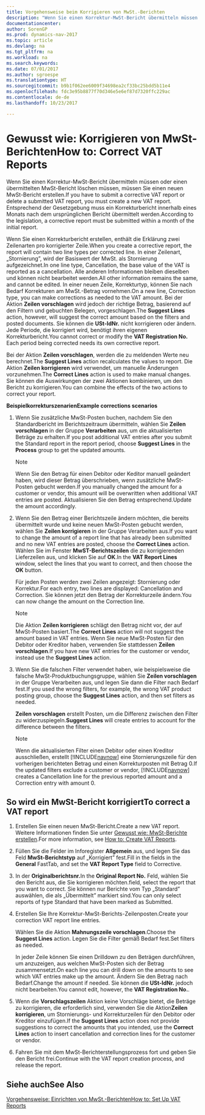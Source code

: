 ```yaml
---
title: Vorgehensweise beim Korrigieren von MwSt.-Berichten
description: "Wenn Sie einen Korrektur-MwSt-Bericht übermitteln müssen oder einen übermittelten MwSt-Bericht löschen müssen, müssen Sie einen neuen MwSt-Bericht erstellen. Entsprechend der Gesetzgebung muss ein Korrekturbericht innerhalb eines Monats nach dem ursprünglichen Bericht übermittelt werden."
documentationcenter: 
author: SorenGP
ms.prod: dynamics-nav-2017
ms.topic: article
ms.devlang: na
ms.tgt_pltfrm: na
ms.workload: na
ms.search.keywords: 
ms.date: 07/01/2017
ms.author: sgroespe
ms.translationtype: HT
ms.sourcegitcommit: b9b1f062ee6009f34698ea2cf33bc25bdd5b11e4
ms.openlocfilehash: fdc3e95b8877f70d346e5e6ef87d7320ffc229ac
ms.contentlocale: de-de
ms.lasthandoff: 10/23/2017

---
```

# <a name="how-to-correct-vat-reports"></a><span data-ttu-id="df809-104">Gewusst wie: Korrigieren von MwSt-Berichten</span><span class="sxs-lookup"><span data-stu-id="df809-104">How to: Correct VAT Reports</span></span>
<span data-ttu-id="df809-105">Wenn Sie einen Korrektur-MwSt-Bericht übermitteln müssen oder einen übermittelten MwSt-Bericht löschen müssen, müssen Sie einen neuen MwSt-Bericht erstellen.</span><span class="sxs-lookup"><span data-stu-id="df809-105">If you have to submit a corrective VAT report or delete a submitted VAT report, you must create a new VAT report.</span></span> <span data-ttu-id="df809-106">Entsprechend der Gesetzgebung muss ein Korrekturbericht innerhalb eines Monats nach dem ursprünglichen Bericht übermittelt werden.</span><span class="sxs-lookup"><span data-stu-id="df809-106">According to the legislation, a corrective report must be submitted within a month of the initial report.</span></span>  

<span data-ttu-id="df809-107">Wenn Sie einen Korrekturbericht erstellen, enthält die Erklärung zwei Zeilenarten pro korrigierter Zeile.</span><span class="sxs-lookup"><span data-stu-id="df809-107">When you create a corrective report, the report will contain two line types per corrected line.</span></span> <span data-ttu-id="df809-108">In einer Zeilenart, „Stornierung”, wird der Basiswert der MwSt. als Stornierung aufgezeichnet.</span><span class="sxs-lookup"><span data-stu-id="df809-108">In one line type, Cancellation, the base value of the VAT is reported as a cancellation.</span></span> <span data-ttu-id="df809-109">Alle anderen Informationen bleiben dieselben und können nicht bearbeitet werden.</span><span class="sxs-lookup"><span data-stu-id="df809-109">All other information remains the same, and cannot be edited.</span></span> <span data-ttu-id="df809-110">In einer neuen Zeile, Korrekturtyp, können Sie nach Bedarf Korrekturen am MwSt.-Betrag vornehmen.</span><span class="sxs-lookup"><span data-stu-id="df809-110">On a new line, Correction type, you can make corrections as needed to the VAT amount.</span></span> <span data-ttu-id="df809-111">Bei der Aktion **Zeilen vorschlagen** wird jedoch der richtige Betrag, basierend auf den Filtern und gebuchten Belegen, vorgeschlagen.</span><span class="sxs-lookup"><span data-stu-id="df809-111">The **Suggest Lines** action, however, will suggest the correct amount based on the filters and posted documents.</span></span> <span data-ttu-id="df809-112">Sie können die **USt-IdNr.** nicht korrigieren oder ändern. Jede Periode, die korrigiert wird, benötigt ihren eigenen Korrekturbericht.</span><span class="sxs-lookup"><span data-stu-id="df809-112">You cannot correct or modify the **VAT Registration No.** Each period being corrected needs its own corrective report.</span></span>  

<span data-ttu-id="df809-113">Bei der Aktion **Zeilen vorschlagen**, werden die zu meldenden Werte neu berechnet.</span><span class="sxs-lookup"><span data-stu-id="df809-113">The **Suggest Lines** action recalculates the values to report.</span></span> <span data-ttu-id="df809-114">Die Aktion **Zeilen korrigieren** wird verwendet, um manuelle Änderungen vorzunehmen.</span><span class="sxs-lookup"><span data-stu-id="df809-114">The **Correct Lines** action is used to make manual changes.</span></span> <span data-ttu-id="df809-115">Sie können die Auswirkungen der zwei Aktionen kombinieren, um den Bericht zu korrigieren.</span><span class="sxs-lookup"><span data-stu-id="df809-115">You can combine the effects of the two actions to correct your report.</span></span>  

<span data-ttu-id="df809-116">**Beispielkorrekturszenarien**</span><span class="sxs-lookup"><span data-stu-id="df809-116">**Example corrections scenarios**</span></span>  

1.  <span data-ttu-id="df809-117">Wenn Sie zusätzliche MwSt-Posten buchen, nachdem Sie den Standardbericht im Berichtszeitraum übermitteln, wählen Sie **Zeilen vorschlagen** in der Gruppe **Verarbeiten** aus, um die aktualisierten Beträge zu erhalten.</span><span class="sxs-lookup"><span data-stu-id="df809-117">If you post additional VAT entries after you submit the Standard report in the report period, choose **Suggest Lines** in the **Process** group to get the updated amounts.</span></span>  

    > [!NOTE]  
    >  <span data-ttu-id="df809-118">Wenn Sie den Betrag für einen Debitor oder Keditor manuell geändert haben, wird dieser Betrag überschrieben, wenn zusätzliche MwSt-Posten gebucht werden.</span><span class="sxs-lookup"><span data-stu-id="df809-118">If you manually changed the amount for a customer or vendor, this amount will be overwritten when additional VAT entries are posted.</span></span> <span data-ttu-id="df809-119">Aktualisieren Sie den Betrag entsprechend.</span><span class="sxs-lookup"><span data-stu-id="df809-119">Update the amount accordingly.</span></span>  

2.  <span data-ttu-id="df809-120">Wenn Sie den Betrag einer Berichtszeile ändern möchten, die bereits übermittelt wurde und keine neuen MwSt-Posten gebucht werden, wählen Sie **Zeilen korrigieren** in der Gruppe Verarbeiten aus.</span><span class="sxs-lookup"><span data-stu-id="df809-120">If you want to change the amount of a report line that has already been submitted and no new VAT entries are posted, choose the  **Correct Lines** action.</span></span> <span data-ttu-id="df809-121">Wählen Sie im Fenster **MwST-Berichtszeilen** die zu korrigierenden Lieferzeilen aus, und klicken Sie auf **OK**.</span><span class="sxs-lookup"><span data-stu-id="df809-121">In the **VAT Report Lines** window, select the lines that you want to correct, and then choose the **OK** button.</span></span>  

    <span data-ttu-id="df809-122">Für jeden Posten werden zwei Zeilen angezeigt: Stornierung oder Korrektur.</span><span class="sxs-lookup"><span data-stu-id="df809-122">For each entry, two lines are displayed: Cancellation and Correction.</span></span> <span data-ttu-id="df809-123">Sie können jetzt den Betrag der Korrekturzeile ändern.</span><span class="sxs-lookup"><span data-stu-id="df809-123">You can now change the amount on the Correction line.</span></span>  

    > [!NOTE]  
    >  <span data-ttu-id="df809-124">Die Aktion **Zeilen korrigieren** schlägt den Betrag nicht vor, der auf MwSt-Posten basiert.</span><span class="sxs-lookup"><span data-stu-id="df809-124">The **Correct Lines** action will not suggest the amount based in VAT entries.</span></span> <span data-ttu-id="df809-125">Wenn Sie neue MwSt-Posten für den Debitor oder Kreditor haben, verwenden Sie stattdessen **Zeilen vorschlagen**.</span><span class="sxs-lookup"><span data-stu-id="df809-125">If you have new VAT entries for the customer or vendor, instead use the **Suggest Lines** action.</span></span>  

3.  <span data-ttu-id="df809-126">Wenn Sie die falschen Filter verwendet haben, wie beispielsweise die falsche MwSt-Produktbuchungsgruppe, wählen Sie **Zeilen vorschlagen** in der Gruppe Verarbeiten aus, und legen Sie dann die Filter nach Bedarf fest.</span><span class="sxs-lookup"><span data-stu-id="df809-126">If you used the wrong filters, for example, the wrong VAT product posting group, choose the **Suggest Lines** action, and then set filters as needed.</span></span>  

    <span data-ttu-id="df809-127">**Zeilen vorschlagen** erstellt Posten, um die Differenz zwischen den Filter zu widerzuspiegeln.</span><span class="sxs-lookup"><span data-stu-id="df809-127">**Suggest Lines** will create entries to account for the difference between the filters.</span></span>  

    > [!NOTE]  
    >  <span data-ttu-id="df809-128">Wenn die aktualisierten Filter einen Debitor oder einen Kreditor ausschließen, erstellt [!INCLUDE[navnow](../../includes/navnow_md.md)] eine Stornierungszeile für den vorherigen berichteten Betrag und einen Korrekturposten mit Betrag 0.</span><span class="sxs-lookup"><span data-stu-id="df809-128">If the updated filters exclude a customer or vendor, [!INCLUDE[navnow](../../includes/navnow_md.md)] creates a Cancellation line for the previous reported amount and a Correction entry with amount 0.</span></span>

## <a name="to-correct-a-vat-report"></a><span data-ttu-id="df809-129">So wird ein MwSt-Bericht korrigiert</span><span class="sxs-lookup"><span data-stu-id="df809-129">To correct a VAT report</span></span>  

1.  <span data-ttu-id="df809-130">Erstellen Sie einen neuen MwSt-Bericht.</span><span class="sxs-lookup"><span data-stu-id="df809-130">Create a new VAT report.</span></span> <span data-ttu-id="df809-131">Weitere Informationen finden Sie unter [Gewusst wie: MwSt-Berichte erstellen](how-to-create-vat-reports.md).</span><span class="sxs-lookup"><span data-stu-id="df809-131">For more information, see [How to: Create VAT Reports](how-to-create-vat-reports.md).</span></span>  
2.  <span data-ttu-id="df809-132">Füllen Sie die Felder im Inforegister **Allgemein** aus, und legen Sie das Feld **MwSt-Berichtstyp** auf „Korrigiert” fest.</span><span class="sxs-lookup"><span data-stu-id="df809-132">Fill in the fields in the **General** FastTab, and set the **VAT Report Type** field to Corrective.</span></span>  
3.  <span data-ttu-id="df809-133">In der **Originalberichtsnr.**</span><span class="sxs-lookup"><span data-stu-id="df809-133">In the **Original Report No.**</span></span> <span data-ttu-id="df809-134">Feld, wählen Sie den Bericht aus, die Sie korrigieren möchten.</span><span class="sxs-lookup"><span data-stu-id="df809-134">field, select the report that you want to correct.</span></span> <span data-ttu-id="df809-135">Sie können nur Berichte vom Typ „Standard” auswählen, die als „Übermittelt” markiert sind.</span><span class="sxs-lookup"><span data-stu-id="df809-135">You can only select reports of type Standard that have been marked as Submitted.</span></span>  
4.  <span data-ttu-id="df809-136">Erstellen Sie Ihre Korrektur-MwSt-Berichts-Zeilenposten.</span><span class="sxs-lookup"><span data-stu-id="df809-136">Create your correction VAT report line entries.</span></span>  

    <span data-ttu-id="df809-137">Wählen Sie die Aktion **Mahnungszeile vorschlagen**.</span><span class="sxs-lookup"><span data-stu-id="df809-137">Choose the **Suggest Lines** action.</span></span> <span data-ttu-id="df809-138">Legen Sie die Filter gemäß Bedarf fest.</span><span class="sxs-lookup"><span data-stu-id="df809-138">Set filters as needed.</span></span>  

    <span data-ttu-id="df809-139">In jeder Zeile können Sie einen Drilldown zu den Beträgen durchführen, um anzuzeigen, aus welchen MwSt-Posten sich der Betrag zusammensetzt.</span><span class="sxs-lookup"><span data-stu-id="df809-139">On each line you can drill down on the amounts to see which VAT entries make up the amount.</span></span> <span data-ttu-id="df809-140">Ändern Sie den Betrag nach Bedarf.</span><span class="sxs-lookup"><span data-stu-id="df809-140">Change the amount if needed.</span></span> <span data-ttu-id="df809-141">Sie können die **USt-IdNr.** jedoch nicht bearbeiten.</span><span class="sxs-lookup"><span data-stu-id="df809-141">You cannot edit, however, the **VAT Registration No.**.</span></span>  

5.  <span data-ttu-id="df809-142">Wenn die **Vorschlagszeilen** Aktion keine Vorschläge bietet, die Beträge zu korrigieren, die erforderlich sind, verwenden Sie die Aktion**Zeilen korrigieren**, um Stornierungs- und Korrekturzeilen für den Debitor oder Kreditor einzufügen.</span><span class="sxs-lookup"><span data-stu-id="df809-142">If the **Suggest Lines** action does not provide suggestions to correct the amounts that you intended, use the **Correct Lines** action to insert cancellation and correction lines for the customer or vendor.</span></span>  
6.  <span data-ttu-id="df809-143">Fahren Sie mit dem MwSt-Berichterstellungsprozess fort und geben Sie den Bericht frei.</span><span class="sxs-lookup"><span data-stu-id="df809-143">Continue with the VAT report creation process, and release the report.</span></span>  

## <a name="see-also"></a><span data-ttu-id="df809-144">Siehe auch</span><span class="sxs-lookup"><span data-stu-id="df809-144">See Also</span></span>  
 [<span data-ttu-id="df809-145">Vorgehensweise: Einrichten von MwSt.-Berichten</span><span class="sxs-lookup"><span data-stu-id="df809-145">How to: Set Up VAT Reports</span></span>](how-to-set-up-vat-reports.md)

